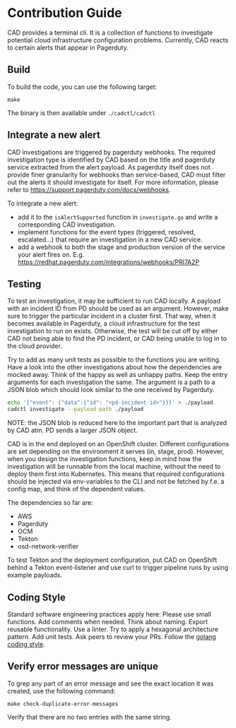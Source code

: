 # Contribution Guide

CAD provides a terminal cli. It is a collection of functions to investigate potential cloud infrastructure configuration problems.
Currently, CAD reacts to certain alerts that appear in Pagerduty.

## Build

To build the code, you can use the following target:

```shell
make
```

The binary is then available under `./cadctl/cadctl`

## Integrate a new alert

CAD investigations are triggered by pagerduty webhooks. The required investigation type is identified by CAD based on the title and pagerduty service extracted from the alert payload.
As pagerduty itself does not provide finer granularity for webhooks than service-based, CAD must filter out the alerts it should investigate for itself. For more information, please refer to https://support.pagerduty.com/docs/webhooks.

To integrate a new alert:
- add it to the `isAlertSupported` function in `investigate.go` and write a corresponding CAD investigation.
- implement functions for the event types (triggered, resolved, escalated...) that require an investigation in a new CAD service.
- add a webhook to both the stage and production version of the service your alert fires on. E.g. https://redhat.pagerduty.com/integrations/webhooks/PRI7A2P

## Testing

To test an investigation, it may be sufficient to run CAD locally. A payload with an incident ID from PD should be used as an argument. However, make sure to trigger the particular incident in a cluster first. That way, when it becomes available in Pagerduty,  a cloud infrastructure for the test investigation to run on exists. Otherwise, the test will be cut off by either CAD not being able to find the PD incident, or CAD being unable to log in to the cloud provider. 

Try to add as many unit tests as possible to the functions you are writing. Have a look into the other investigations about how the dependencies are mocked away. Think of the happy as well as unhappy paths.
Keep the entry arguments for each investigation the same. The argument is a path to a JSON blob which should look similar to the one received by Pagerduty.

```bash
echo '{"event": {"data":{"id": "<pd-incident-id>"}}}' > ./payload
cadctl investigate --payload-path ./payload
```

NOTE: the JSON blob is reduced here to the important part that is analyzed by CAD atm. PD sends a larger JSON object.

CAD is in the end deployed on an OpenShift cluster. Different configurations are set depending on the environment it serves (in, stage, prod). However, when you design the investigation functions, keep in mind how the investigation will be runnable from the local machine, without the need to deploy them first into Kubernetes. This means that required configurations should be injected via env-variables to the CLI and not be fetched by f.e. a config map, and think of the dependent values.

The dependencies so far are:

- AWS
- Pagerduty
- OCM
- Tekton
- osd-network-verifier
  
To test Tekton and the deployment configuration, put CAD on OpenShift behind a Tekton event-listener and use curl to trigger pipeline runs by using example payloads.

## Coding Style

Standard software engineering practices apply here:
Please use small functions. Add comments when needed. Think about naming. Export reusable functionality. Use a linter. Try to apply a hexagonal architecture pattern. Add unit tests. Ask peers to review your PRs. Follow the [golang coding style](https://go.dev/doc/effective_go).

## Verify error messages are unique

To grep any part of an error message and see the exact location it was created, use the following command:

```shell
make check-duplicate-error-messages
```

Verify that there are no two entries with the same string.